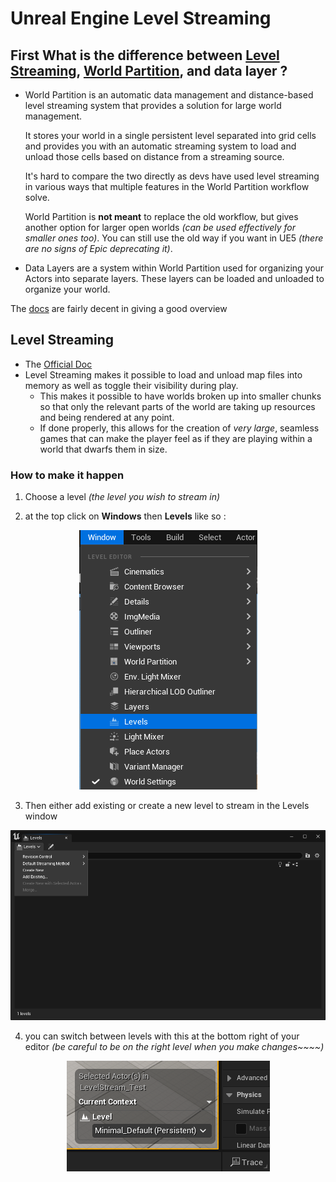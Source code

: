 # Unreal Engine Level Streaming

## First What is the difference between [Level Streaming](https://github.com/Loris-Moreau/Git-Workflow/blob/main/Workflows/Unreal%20Engine/Level%20Streaming.md), [World Partition](https://github.com/Loris-Moreau/Git-Workflow/blob/main/Workflows/Unreal%20Engine/World%20Partition.md), and data layer ?

- World Partition is an automatic data management and distance-based level streaming system that provides a solution for large world management.
  
  It stores your world in a single persistent level separated into grid cells and provides you with an automatic streaming system to load and unload those cells based on distance from a streaming source.

  It's hard to compare the two directly as devs have used level streaming in various ways that multiple features in the World Partition workflow solve.
  
  World Partition is **not meant** to replace the old workflow, but gives another option for larger open worlds *(can be used effectively for smaller ones too)*. You can still use the old way if you want in UE5 *(there are no signs of Epic deprecating it)*.

- Data Layers are a system within World Partition used for organizing your Actors into separate layers. These layers can be loaded and unloaded to organize your world.

The [docs](https://docs.unrealengine.com/5.0/en-US/world-partition-in-unreal-engine/) are fairly decent in giving a good overview 


## Level Streaming

- The [Official Doc](https://dev.epicgames.com/documentation/en-us/unreal-engine/level-streaming-in-unreal-engine)
- Level Streaming makes it possible to load and unload map files into memory as well as toggle their visibility during play. 
  - This makes it possible to have worlds broken up into smaller chunks so that only the relevant parts of the world are taking up resources and being rendered at any point. 
  - If done properly, this allows for the creation of *very large*, seamless games that can make the player feel as if they are playing within a world that dwarfs them in size.

### How to make it happen

1. Choose a level *(the level you wish to stream in)*

2. at the top click on **Windows** then **Levels** like so :

 <p align="center">
   <img src="https://github.com/Loris-Moreau/Git-Workflow/blob/main/Workflows/Images/LS%20Levels%20Tab.png">
 </p>

3. Then either add existing or create a new level to stream in the Levels window
  <p align="center">
   <img src="https://github.com/Loris-Moreau/Git-Workflow/blob/main/Workflows/Images/LS%20Level%20Dropdown.png">
 </p>

4. you can switch between levels with this at the bottom right of your editor *(be careful to be on the right level when you make changes~~~~)*

 <p align="center">
   <img src="https://github.com/Loris-Moreau/Git-Workflow/blob/main/Workflows/Images/LS%20Level%20Switch.png">
 </p>

